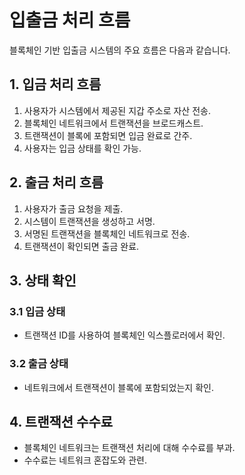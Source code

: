 # 입출금 처리 흐름

블록체인 기반 입출금 시스템의 주요 흐름은 다음과 같습니다.


## 1. 입금 처리 흐름

1. 사용자가 시스템에서 제공된 지갑 주소로 자산 전송.
2. 블록체인 네트워크에서 트랜잭션을 브로드캐스트.
3. 트랜잭션이 블록에 포함되면 입금 완료로 간주.
4. 사용자는 입금 상태를 확인 가능.


## 2. 출금 처리 흐름

1. 사용자가 출금 요청을 제출.
2. 시스템이 트랜잭션을 생성하고 서명.
3. 서명된 트랜잭션을 블록체인 네트워크로 전송.
4. 트랜잭션이 확인되면 출금 완료.


## 3. 상태 확인

### 3.1 입금 상태
- 트랜잭션 ID를 사용하여 블록체인 익스플로러에서 확인.

### 3.2 출금 상태
- 네트워크에서 트랜잭션이 블록에 포함되었는지 확인.


## 4. 트랜잭션 수수료

- 블록체인 네트워크는 트랜잭션 처리에 대해 수수료를 부과.
- 수수료는 네트워크 혼잡도와 관련.